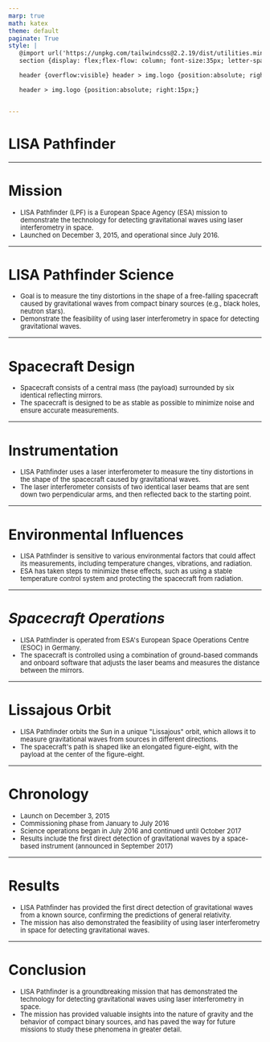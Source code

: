 ```yaml
---
marp: true
math: katex
theme: default
paginate: True
style: |
   @import url('https://unpkg.com/tailwindcss@2.2.19/dist/utilities.min.css');
   section {display: flex;flex-flow: column; font-size:35px; letter-spacing:1.4px;}

   header {overflow:visible} header > img.logo {position:absolute; right:15px;}

   header > img.logo {position:absolute; right:15px;}


---
```

<!-- backgroundColor: #81808b -->
<!-- _class: lead -->

 # LISA Pathfinder

---
<style scoped>p,li {font-size:0.92em}</style>

 # Mission

- LISA Pathfinder (LPF) is a European Space Agency (ESA) mission to demonstrate the technology for detecting gravitational waves using laser interferometry in space.
- Launched on December 3, 2015, and operational since July 2016.

---
<style scoped>p,li {font-size:0.92em}</style>

 # LISA Pathfinder Science

- Goal is to measure the tiny distortions in the shape of a free-falling spacecraft caused by gravitational waves from compact binary sources (e.g., black holes, neutron stars).
- Demonstrate the feasibility of using laser interferometry in space for detecting gravitational waves.

---
<style scoped>p,li {font-size:0.92em}</style>

 # **Spacecraft Design**
- Spacecraft consists of a central mass (the payload) surrounded by six identical reflecting mirrors.
- The spacecraft is designed to be as stable as possible to minimize noise and ensure accurate measurements.


---
<style scoped>p,li {font-size:0.92em}</style>

 # Instrumentation

- LISA Pathfinder uses a laser interferometer to measure the tiny distortions in the shape of the spacecraft caused by gravitational waves.
- The laser interferometer consists of two identical laser beams that are sent down two perpendicular arms, and then reflected back to the starting point.

---
<style scoped>p,li {font-size:0.92em}</style>

 # **Environmental Influences**

- LISA Pathfinder is sensitive to various environmental factors that could affect its measurements, including temperature changes, vibrations, and radiation.
- ESA has taken steps to minimize these effects, such as using a stable temperature control system and protecting the spacecraft from radiation.

---
<style scoped>p,li {font-size:0.92em}</style>

 # _Spacecraft Operations_

- LISA Pathfinder is operated from ESA's European Space Operations Centre (ESOC) in Germany.
- The spacecraft is controlled using a combination of ground-based commands and onboard software that adjusts the laser beams and measures the distance between the mirrors.

---
<style scoped>p,li {font-size:0.92em}</style>

 # Lissajous Orbit
- LISA Pathfinder orbits the Sun in a unique "Lissajous" orbit, which allows it to measure gravitational waves from sources in different directions.
- The spacecraft's path is shaped like an elongated figure-eight, with the payload at the center of the figure-eight.


---
<style scoped>p,li {font-size:0.84em}</style>

 # **Chronology**

- Launch on December 3, 2015
- Commissioning phase from January to July 2016
- Science operations began in July 2016 and continued until October 2017
- Results include the first direct detection of gravitational waves by a space-based instrument (announced in September 2017)

---
<style scoped>p,li {font-size:0.92em}</style>

 # Results

- LISA Pathfinder has provided the first direct detection of gravitational waves from a known source, confirming the predictions of general relativity.
- The mission has also demonstrated the feasibility of using laser interferometry in space for detecting gravitational waves.

---
<style scoped>p,li {font-size:0.92em}</style>

 # Conclusion
- LISA Pathfinder is a groundbreaking mission that has demonstrated the technology for detecting gravitational waves using laser interferometry in space.
- The mission has provided valuable insights into the nature of gravity and the behavior of compact binary sources, and has paved the way for future missions to study these phenomena in greater detail.
